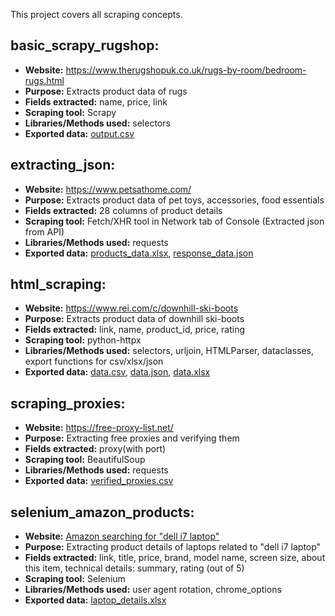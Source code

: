 This project covers all scraping concepts.



## basic_scrapy_rugshop:

* **Website:** https://www.therugshopuk.co.uk/rugs-by-room/bedroom-rugs.html <br>
* **Purpose:** Extracts product data of rugs <br>
* **Fields extracted:** name, price, link <br>
* **Scraping tool:** Scrapy <br>
* **Libraries/Methods used:** selectors <br>
* **Exported data:** [output.csv](https://github.com/rohanrvpatil/scraping_concepts/blob/main/basic_scrapy_rugshop/output.csv) <br>



## extracting_json:

* **Website:** https://www.petsathome.com/ <br>
* **Purpose:** Extracts product data of pet toys, accessories, food essentials <br>
* **Fields extracted:** 28 columns of product details <br>
* **Scraping tool:** Fetch/XHR tool in Network tab of Console (Extracted json from API) <br>
* **Libraries/Methods used:** requests <br>
* **Exported data:** [products_data.xlsx](https://github.com/rohanrvpatil/scraping_concepts/blob/main/extracting_json/files/products_data.xlsx), [response_data.json](https://github.com/rohanrvpatil/scraping_concepts/blob/main/extracting_json/files/response_data.json)



## html_scraping:

* **Website:** https://www.rei.com/c/downhill-ski-boots <br>
* **Purpose:** Extracts product data of downhill ski-boots <br>
* **Fields extracted:**  link, name, product_id, price, rating <br>
* **Scraping tool:** python-httpx <br>
* **Libraries/Methods used:** selectors, urljoin, HTMLParser, dataclasses, export functions for csv/xlsx/json <br>
* **Exported data:** [data.csv](https://github.com/rohanrvpatil/scraping_concepts/blob/main/html_scraping/data_exports/data.csv), [data.json](https://github.com/rohanrvpatil/scraping_concepts/blob/main/html_scraping/data_exports/data.json), [data.xlsx](https://github.com/rohanrvpatil/scraping_concepts/blob/main/html_scraping/data_exports/data.xlsx)



## scraping_proxies:

* **Website:** https://free-proxy-list.net/
* **Purpose:** Extracting free proxies and verifying them
* **Fields extracted:** proxy(with port)
* **Scraping tool:** BeautifulSoup
* **Libraries/Methods used:** requests
* **Exported data:** [verified_proxies.csv](https://github.com/rohanrvpatil/scraping_concepts/blob/main/scraping_proxies/verified_proxies.csv)



## selenium_amazon_products:

* **Website:** [Amazon searching for "dell i7 laptop"](https://www.amazon.com/s?k=dell+i7+laptop&crid=3OIV4GP9RPUT3&sprefix=dell+i7%2Caps%2C687&ref=nb_sb_ss_ts-doa-p_1_7)
* **Purpose:** Extracting product details of laptops related to "dell i7 laptop"
* **Fields extracted:** link, title, price, brand, model name, screen size, about this item, technical details: summary, rating (out of 5)
* **Scraping tool:** Selenium
* **Libraries/Methods used:** user agent rotation, chrome_options
* **Exported data:** [laptop_details.xlsx](https://github.com/rohanrvpatil/scraping_concepts/blob/main/selenium_amazon_products/search_laptop_details/data/laptop_details.xlsx)